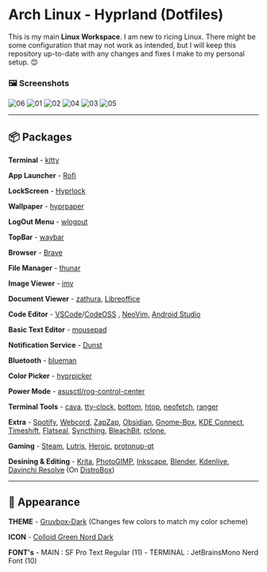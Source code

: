 # Arch Linux - Hyprland (Dotfiles)
This is my main **Linux Workspace**. I am new to ricing Linux. There might be some configuration that may not work as intended, but I will keep this repository up-to-date with any changes and fixes I make to my personal setup. 😊

### 🖼️ Screenshots
![06](https://github.com/u1145h/dotfiles/assets/78568197/eed0ba63-1fec-425a-8486-bb140e0e4e84)
![01](https://github.com/u1145h/dotfiles/assets/78568197/b4f78911-6039-4590-b75e-8d4ead3234f5)
![02](https://github.com/u1145h/dotfiles/assets/78568197/4aa97049-4377-4315-97d8-494357e89493)
![04](https://github.com/u1145h/dotfiles/assets/78568197/55e3aff2-8c6c-4469-af5b-37e611fbab69)
![03](https://github.com/u1145h/dotfiles/assets/78568197/fbd1113e-fa8e-4eaa-b586-edebe17d1502)
![05](https://github.com/u1145h/dotfiles/assets/78568197/1bccdbb7-66c2-4df5-96dc-dfadabebb687)

---
## 📦 Packages

**Terminal** - [kitty](https://github.com/kovidgoyal/kitty)

**App Launcher** - [Rofi](https://github.com/davatorium/rofi)

**LockScreen** - [Hyprlock](https://github.com/hyprwm/hyprlock)

**Wallpaper** - [hyprpaper](https://github.com/hyprwm/hyprpaper)

**LogOut Menu** - [wlogout](https://github.com/ArtsyMacaw/wlogout) 

**TopBar** - [waybar](https://github.com/Alexays/Waybar)

**Browser** - [Brave](https://brave.com/)

**File Manager** - [thunar](https://archlinux.org/packages/extra/x86_64/thunar/)

**Image Viewer** - [imv](https://aur.archlinux.org/packages/imv-git)

**Document Viewer** - [zathura](https://github.com/pwmt/zathura), [Libreoffice](https://github.com/LibreOffice)

**Code Editor** - [VSCode](https://aur.archlinux.org/packages/visual-studio-code-bin)/[CodeOSS](https://github.com/code-oss-dev/code) , [NeoVim](https://github.com/neovim/neovim), [Android Studio](https://developer.android.com/studio)

**Basic Text Editor** - [mousepad](https://github.com/codebrainz/mousepad)

**Notification Service** - [Dunst](https://github.com/dunst-project/dunst)

**Bluetooth** - [blueman](https://github.com/blueman-project/blueman)

**Color Picker** - [hyprpicker](https://github.com/hyprwm/hyprpicker)

**Power Mode** - [asusctl/rog-control-center](https://github.com/flukejones/asusctl)

**Terminal Tools** - [cava](https://github.com/karlstav/cava), [tty-clock](https://github.com/xorg62/tty-clock), [bottom](https://github.com/ClementTsang/bottom), [htop](https://github.com/htop-dev/htop), [neofetch](https://github.com/dylanaraps/neofetch), [ranger](https://github.com/ranger/ranger)

**Extra** - [Spotify](https://open.spotify.com/), [Webcord](https://github.com/SpacingBat3/WebCord), [ZapZap](https://github.com/rafatosta/zapzap), [Obsidian](https://obsidian.md/), [Gnome-Box](https://github.com/GNOME/gnome-boxes), [KDE Connect](https://github.com/KDE/kdeconnect-kde), [Timeshift](https://github.com/linuxmint/timeshift), [Flatseal](https://github.com/tchx84/Flatseal), [Syncthing](https://github.com/syncthing/syncthing), [BleachBit](https://github.com/bleachbit/bleachbit), [rclone](https://github.com/rclone/rclone),

**Gaming** - [Steam](https://store.steampowered.com/), [Lutris](https://lutris.net/), [Heroic](https://heroicgameslauncher.com/), [protonup-qt](https://davidotek.github.io/protonup-qt/)

**Desining & Editing** - [Krita](https://github.com/KDE/krita), [PhotoGIMP](https://github.com/Diolinux/PhotoGIMP), [Inkscape](https://github.com/inkscape/inkscape), [Blender](https://www.blender.org/), [Kdenlive](https://github.com/KDE/kdenlive), [Davinchi Resolve](https://www.blackmagicdesign.com/products/davinciresolve) (On [DistroBox](https://github.com/89luca89/distrobox))

---
## 🎨 Appearance
**THEME** - [Gruvbox-Dark](https://github.com/u1145h/dotfiles/tree/main/home/.themes/Gruvbox-Dark) (Changes few colors to match my color scheme)

**ICON** - [Colloid Green Nord Dark](https://github.com/vinceliuice/Colloid-icon-theme)

**FONT's** 
    - MAIN : SF Pro Text Regular (11)
    - TERMINAL : JetBrainsMono Nerd Font (10)